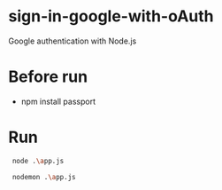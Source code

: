 # sign-in-google-with-oAuth
Google authentication with Node.js

# Before run

 - npm install passport

# Run 

 ```sh
  node .\app.js
```
 
 ```sh
  nodemon .\app.js
```
 
